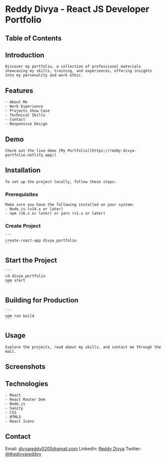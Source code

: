 # Reddy Divya - React JS Developer Portfolio

## Table of Contents

## Introduction

    Discover my portfolio, a collection of professional materials showcasing my skills, training, and experiences, offering insights into my personality and work ethic.

## Features

    - About Me
    - Work Experience
    - Projects Show Case
    - Technical Skills
    - Contact
    - Responsive Design

## Demo

    Check out the live demo [My Portfolio](https://reddy-divya-portfolio.netlify.app/)

## Installation

    To set up the project locally, follow these steps:

### Prerequisites

    Make sure you have the following installed on your system:
    - Node.js (v14.x or later)
    - npm (v6.x or later) or yarn (v1.x or later)

### Create Project

    ```
    create-react-app divya_portfolio
    ```

## Start the Project

    ```
    cd divya_portfolio
    npm start
    ```

## Building for Production

    ```
    npm run build
    ```

## Usage

    Explore the projects, read about my skills, and contact me through the mail.

## Screenshots

## Technologies

    - React
    - React Router Dom
    - Node.js
    - Sanity
    - CSS
    - HTML5
    - React Icons

## Contact

Email: divyareddy0205@gmail.com
LinkedIn: [Reddy Divya](https://www.linkedin.com/in/reddy-divya-58025a12b/)
Twitter: [@thedivyareddyy](https://x.com/thedivyareddyy)
